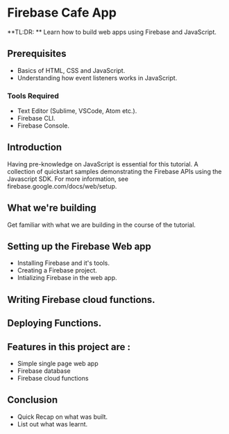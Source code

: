 # Firebase Cafe App
**TL:DR: ** Learn how to build web apps using Firebase and JavaScript.

## Prerequisites
* Basics of HTML, CSS and JavaScript. 
* Understanding how event listeners works in JavaScript.

### Tools Required
* Text Editor (Sublime, VSCode, Atom etc.).
* Firebase CLI.
* Firebase Console.

## Introduction
Having pre-knowledge on JavaScript is essential for this tutorial.
A collection of quickstart samples demonstrating the Firebase APIs using the Javascript SDK. For more information, see firebase.google.com/docs/web/setup.


## What we're building
Get familiar with what we are building in the course of the tutorial.

## Setting up the Firebase Web app
* Installing Firebase and it's tools.
* Creating a Firebase project.
* Intializing Firebase in the web app.

## Writing Firebase cloud functions.

## Deploying Functions.


## Features in this project are :
* Simple single page web app
* Firebase database
* Firebase cloud functions

## Conclusion
* Quick Recap on what was built.
* List out what was learnt.
